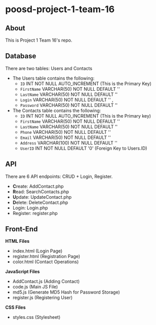 # poosd-project-1-team-16

## About

This is Project 1 Team 16's repo.

## Database

There are two tables: Users and Contacts

- The Users table contains the following:
    - `ID` INT NOT NULL AUTO_INCREMENT (This is the Primary Key)
    - `FirstName` VARCHAR(50) NOT NULL DEFAULT ''
    - `LastName` VARCHAR(50) NOT NULL DEFAULT ''
    - `Login` VARCHAR(50) NOT NULL DEFAULT '' , 
    - `Password` VARCHAR(50) NOT NULL DEFAULT ''
- The Contacts table contains the following:
    - `ID` INT NOT NULL AUTO_INCREMENT (This is the Primary key)
    - `FirstName` VARCHAR(50) NOT NULL DEFAULT ''
    - `LastName` VARCHAR(50) NOT NULL DEFAULT ''
    - `Phone` VARCHAR(50) NOT NULL DEFAULT ''
    - `Email` VARCHAR(50) NOT NULL DEFAULT ''
    - `Address` VARCHAR(100) NOT NULL DEFAULT ''
    - `UserID` INT NOT NULL DEFAULT '0' (Foreign Key to Users.ID)

## API

There are 6 API endpoints: CRUD + Login, Register.
- **C**reate: AddContact.php
- **R**ead: SearchContacts.php
- **U**pdate: UpdateContact.php
- **D**elete: DeleteContact.php
- Login: Login.php
- Register: register.php

## Front-End

**HTML Files**
- index.html (Login Page)
- register.html (Registration Page)
- color.html (Contact Operations)
  
**JavaScript Files**
- AddContact.js (Adding Contact)
- code.js (Main JS File)
- md5.js (Generate MD5 Hash for Password Storage)
- register.js (Registering User)
  
**CSS Files**
- styles.css (Stylesheet)
